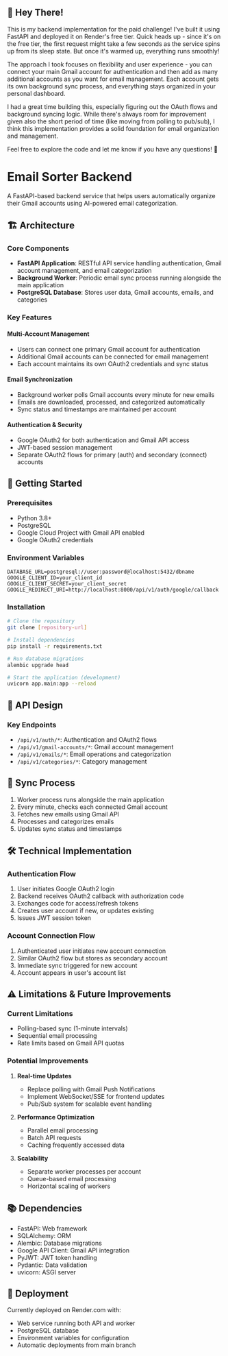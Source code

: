 ## 👋 Hey There!

This is my backend implementation for the paid challenge! I've built it using FastAPI and deployed it on Render's free tier. Quick heads up - since it's on the free tier, the first request might take a few seconds as the service spins up from its sleep state. But once it's warmed up, everything runs smoothly!

The approach I took focuses on flexibility and user experience - you can connect your main Gmail account for authentication and then add as many additional accounts as you want for email management. Each account gets its own background sync process, and everything stays organized in your personal dashboard.

I had a great time building this, especially figuring out the OAuth flows and background syncing logic. While there's always room for improvement given also the short period of time (like moving from polling to pub/sub), I think this implementation provides a solid foundation for email organization and management.

Feel free to explore the code and let me know if you have any questions! 🚀

# Email Sorter Backend

A FastAPI-based backend service that helps users automatically organize their Gmail accounts using AI-powered email categorization.

## 🏗️ Architecture

### Core Components

- **FastAPI Application**: RESTful API service handling authentication, Gmail account management, and email categorization
- **Background Worker**: Periodic email sync process running alongside the main application
- **PostgreSQL Database**: Stores user data, Gmail accounts, emails, and categories

### Key Features

#### Multi-Account Management
- Users can connect one primary Gmail account for authentication
- Additional Gmail accounts can be connected for email management
- Each account maintains its own OAuth2 credentials and sync status

#### Email Synchronization
- Background worker polls Gmail accounts every minute for new emails
- Emails are downloaded, processed, and categorized automatically
- Sync status and timestamps are maintained per account

#### Authentication & Security
- Google OAuth2 for both authentication and Gmail API access
- JWT-based session management
- Separate OAuth2 flows for primary (auth) and secondary (connect) accounts

## 🚀 Getting Started

### Prerequisites
- Python 3.8+
- PostgreSQL
- Google Cloud Project with Gmail API enabled
- Google OAuth2 credentials

### Environment Variables
```env
DATABASE_URL=postgresql://user:password@localhost:5432/dbname
GOOGLE_CLIENT_ID=your_client_id
GOOGLE_CLIENT_SECRET=your_client_secret
GOOGLE_REDIRECT_URI=http://localhost:8000/api/v1/auth/google/callback
```

### Installation
```bash
# Clone the repository
git clone [repository-url]

# Install dependencies
pip install -r requirements.txt

# Run database migrations
alembic upgrade head

# Start the application (development)
uvicorn app.main:app --reload
```

## 📐 API Design

### Key Endpoints

- `/api/v1/auth/*`: Authentication and OAuth2 flows
- `/api/v1/gmail-accounts/*`: Gmail account management
- `/api/v1/emails/*`: Email operations and categorization
- `/api/v1/categories/*`: Category management

## 🔄 Sync Process

1. Worker process runs alongside the main application
2. Every minute, checks each connected Gmail account
3. Fetches new emails using Gmail API
4. Processes and categorizes emails
5. Updates sync status and timestamps

## 🛠️ Technical Implementation

### Authentication Flow
1. User initiates Google OAuth2 login
2. Backend receives OAuth2 callback with authorization code
3. Exchanges code for access/refresh tokens
4. Creates user account if new, or updates existing
5. Issues JWT session token

### Account Connection Flow
1. Authenticated user initiates new account connection
2. Similar OAuth2 flow but stores as secondary account
3. Immediate sync triggered for new account
4. Account appears in user's account list

## ⚠️ Limitations & Future Improvements

### Current Limitations
- Polling-based sync (1-minute intervals)
- Sequential email processing
- Rate limits based on Gmail API quotas

### Potential Improvements
1. **Real-time Updates**
   - Replace polling with Gmail Push Notifications
   - Implement WebSocket/SSE for frontend updates
   - Pub/Sub system for scalable event handling

2. **Performance Optimization**
   - Parallel email processing
   - Batch API requests
   - Caching frequently accessed data

3. **Scalability**
   - Separate worker processes per account
   - Queue-based email processing
   - Horizontal scaling of workers

## 📚 Dependencies

- FastAPI: Web framework
- SQLAlchemy: ORM
- Alembic: Database migrations
- Google API Client: Gmail API integration
- PyJWT: JWT token handling
- Pydantic: Data validation
- uvicorn: ASGI server

## 🚀 Deployment

Currently deployed on Render.com with:
- Web service running both API and worker
- PostgreSQL database
- Environment variables for configuration
- Automatic deployments from main branch

